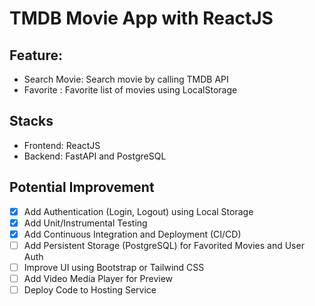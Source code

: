 # TMDB Movie App with ReactJS

## Feature:

- Search Movie: Search movie by calling TMDB API
- Favorite : Favorite list of movies using LocalStorage

## Stacks

- Frontend: ReactJS
- Backend: FastAPI and PostgreSQL

## Potential Improvement

- [x] Add Authentication (Login, Logout) using Local Storage
- [x] Add Unit/Instrumental Testing
- [x] Add Continuous Integration and Deployment (CI/CD)
- [ ] Add Persistent Storage (PostgreSQL) for Favorited Movies and User Auth
- [ ] Improve UI using Bootstrap or Tailwind CSS
- [ ] Add Video Media Player for Preview
- [ ] Deploy Code to Hosting Service
